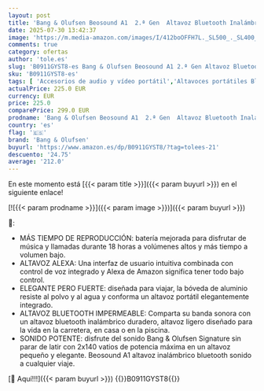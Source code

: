 ```yaml
---
layout: post
title: 'Bang & Olufsen Beosound A1  2.ª Gen  Altavoz Bluetooth Inalámbrico Portátil Resistente al Agua y al Polvo con Sonido de 360 Grados  Alexa y Speakerphone  Hasta 18 horas de Batería Anthracite Oxygen'
date: 2025-07-30 13:42:37
image: 'https://m.media-amazon.com/images/I/412boOFFH7L._SL500_._SL400_.jpg'
comments: true
category: ofertas
author: 'tole.es'
slug: 'B0911GYST8-es Bang & Olufsen Beosound A1 2.ª Gen Altavoz Bluetooth...'
sku: 'B0911GYST8-es'
tags: [ 'Accesorios de audio y vídeo portátil','Altavoces portátiles Bluetooth','Altavoces portátiles y altavoces con puerto dock','Audio y vídeo portátil','Electrónica','alexa','bang & olufsen','🇪🇸', ]
actualPrice: 225.0 EUR
currency: EUR
price: 225.0
comparePrice: 299.0 EUR
prodname: 'Bang & Olufsen Beosound A1  2.ª Gen  Altavoz Bluetooth Inalámbrico Portátil Resistente al Agua y al Polvo con Sonido de 360 Grados  Alexa y Speakerphone  Hasta 18 horas de Batería Anthracite Oxygen'
country: 'es'
flag: '🇪🇸'
brand: 'Bang & Olufsen'
buyurl: 'https://www.amazon.es/dp/B0911GYST8/?tag=tolees-21'
descuento: '24.75'
average: '212.0'
---
```


En este momento está [{{< param title >}}]({{< param buyurl >}}) en el siguiente enlace!

[![{{< param prodname >}}]({{< param image >}})]({{< param buyurl >}})

🔎:

- MÁS TIEMPO DE REPRODUCCIÓN: batería mejorada para disfrutar de música y llamadas durante 18 horas a volúmenes altos y más tiempo a volumen bajo.
- ALTAVOZ ALEXA: Una interfaz de usuario intuitiva combinada con control de voz integrado y Alexa de Amazon significa tener todo bajo control.
- ELEGANTE PERO FUERTE: diseñada para viajar, la bóveda de aluminio resiste al polvo y al agua y conforma un altavoz portátil elegantemente integrado.
- ALTAVOZ BLUETOOTH IMPERMEABLE: Comparta su banda sonora con un altavoz bluetooth inalámbrico duradero, altavoz ligero diseñado para la vida en la carretera, en casa o en la piscina.
- SONIDO POTENTE: disfrute del sonido Bang & Olufsen Signature sin parar de latir con 2x140 vatios de potencia máxima en un altavoz pequeño y elegante. Beosound A1 altavoz inalámbrico bluetooth sonido a cualquier viaje.

[🛒 Aquí!!!]({{< param buyurl >}})
{{<world>}}B0911GYST8{{</world>}}
